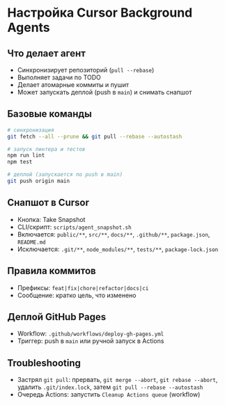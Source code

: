 # Настройка Cursor Background Agents

## Что делает агент
- Синхронизирует репозиторий (`pull --rebase`)
- Выполняет задачи по TODO
- Делает атомарные коммиты и пушит
- Может запускать деплой (push в `main`) и снимать снапшот

## Базовые команды
```bash
# синхронизация
git fetch --all --prune && git pull --rebase --autostash

# запуск линтера и тестов
npm run lint
npm test

# деплой (запускается по push в main)
git push origin main
```

## Снапшот в Cursor
- Кнопка: Take Snapshot
- CLI/скрипт: `scripts/agent_snapshot.sh`
- Включается: `public/**`, `src/**`, `docs/**`, `.github/**`, `package.json`, `README.md`
- Исключается: `.git/**`, `node_modules/**`, `tests/**`, `package-lock.json`

## Правила коммитов
- Префиксы: `feat|fix|chore|refactor|docs|ci`
- Сообщение: кратко цель, что изменено

## Деплой GitHub Pages
- Workflow: `.github/workflows/deploy-gh-pages.yml`
- Триггер: push в `main` или ручной запуск в Actions

## Troubleshooting
- Застрял `git pull`: прервать, `git merge --abort`, `git rebase --abort`, удалить `.git/index.lock`, затем `git pull --rebase --autostash`
- Очередь Actions: запустить `Cleanup Actions queue` (workflow)